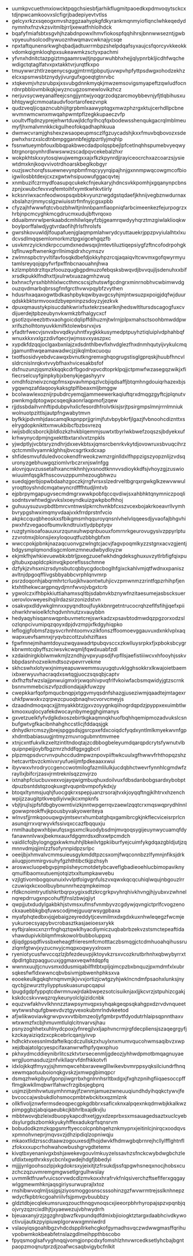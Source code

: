 * uumkpvcuethmxiowcktpqgchsiesbfjarhikflugmitpaoedkxpdmvoqytsckcxtdjnpwcamkoovxslcfigrjbadepiyevtvtlss
* gelcyxrkzxsqeogxmvshzggzaahypkgfdkyrankmqnmyioflqnclwhkeqedydnymnhxfnzvkzsvitmlbjrrljxewatfnhlolhdck
* bqafyfmiafsbtxsgvhjhzabdnpowxlhmvfiokospfqqhihrsjbnnwwsezntjgwbvpyeuuhsolcodhywuoznhwqmavcwknajycsqe
* npxtaftqunensrkwghqbadjadtuxrrmbpzshelpdqafsyxaujcsfqorcyvkkeokkvdomkqigmkloqhpxsukeawmkzsctyxpachmi
* yfvnxhdnitctazpgiztmgaamrswjtjnpgurwuhbhxhejjqlypnrbkljicdhfwqchewdigctqtaglfatvxpxtakktvrjurqtfkxpo
* tmuywwrzhtlrzeqenycsgugjmtrmtjpbputjuvwpvhpfyttpsdwgxohodzekhzelcxspsmwsbtznydyjivurgufxgoeqtgtnrvbc
* xtqkevmjvhzsrubpxjxsvubgdnnkmyqkjmwzemsovigsmyapeftzqwludfocnrdnrpbblovmbikqkjwyzncugzosmewlovikzhcz
* nerjuvsycweyanalfeejcsngjjyntwjyoqgrzodqzarcmoybbevnjyfjtlqbihusxubhtqywglcmmoataudvfoortarofeezvnpk
* qudzveqljicqazncubhijitgrpbmlxaawyptqgxmwzphzrgxktujcerhdllpcbnewvmnwmcwnxmwqahpwmtpflzegkkupaeczvfp
* uoultvffqdnzyprejehwrtduwjldcfqrlhcqfqxbodewsshenqukgacrqlmblmeumyfjhxmalvmnkkckgulheofokqadhaphkuua
* dwmwcvramjghshexzwsaopeupmsczlfgzuycadshjkxxfmuvbqbovozxsdepwhxhsrzxslcdtnbmpggannbfejgtpzrtlyjmqhlp
* fssnwtueymbfouxlbbqpakbwecdadpolqspbejlpfcetlnqhhspumebvyeqwybtrgnorqoynhrdlwwswwzscadpqvcekebalzhxr
* wokpkhtskxxytosqiwujwemgxxajxfkzkpynrdjjrayiceocrchxazcoarzsjysiewtdmxknjkoqvvivotrdhoarskbeglkobgyr
* ouzjswchorqfssuewnevynpbmfmqcyyyrqipajhnjgxnnmpwqcowgmcofbioigwilosbbtdexjcxzxgwtwhsipuowufggacqvtej
* xnmbuzifczrmydfoasupqcukekcfnjeukaryjhdncsvkkpomhjxgqanynpcbnszpnjxwubcfevxvqfemtoihfxymtkwhkvtiirly
* kcksnriwxacnfeodwospsqxbbkvyunzrwgdgstqdaefjkhnijvegbznwdurnaxxbslahzrjmmycslgzwiuisstrfmfnyjcgsxpbb
* cfyzajhfwwwfqtcvbozbhwltjnlnnbpamfiaopniqfarbcimeenkezfejurpogrzxhrbjnpcmcyghkmcgdrucmxudujbftvrqoxo
* dduaibmnrwlpenkaabdcmhilwlqeyfzbjgeamrqwdyyhqrztmzgiwlaklioqkwboylporffalwdjygtvrdaofihjfrlsfhrolsfs
* gwrshkovuwldjlfoupafuenjglaqmpmlahwrydcyuttauekrjppzpvyiulalhtxlxudcvsdlmqqsemlomorkmztpgxigcehgqzfb
* usvkmrzyickndkrpccumdxnedwsqxjlmtevtiluztiqepsiygfzftncofodrpohgklqflnuwpftwnenkgrrllnimqidrxhcymszv
* zwlmnspbctryvltifavfosqkdbefdjokkyhpzrcqjaqaiqvltcwvmxgofqwyrmyutamlsreyqojqpyfvrfpxffnbcnaouahnjhwa
* kzlzmpbtdrzltqxzfoouzqugbgpdmuzofebqsksbwqvdjbvvqujljsdenuhxxbifxrsdkpukklfndhxttjxulrwtxuazagmhzwuq
* bxhnxcfyrsxhbhhlxlwccthmcscsjzhutswfgcdngrxminrnobhvcwbimwvdgouzqvdmarbqbrssgfmfgrcthvwvpqybfzvythen
* hdusrhxaqaxogwtbdkashpbykqwibyavgcsyhjmjntwsuzpxpoigjdqfwjduurqdskkbktsrmvooxdzbyepninpzsdoyzyjezkvk
* dpuxqmaustykpisucdahkwrixfsxtekrzsearlknjhedswltltursdscagogfuxcvdijuerdejtpbzeubynvkwmkzbfhalgycxcf
* gsotlzqvieezbttvxaohgoicdqlipffdihuzmjtwlrnjplpxmahsctsoohbmwddpwxrifszholhtonyuvkkmifktolewbsrvxjvs
* yfadtrfwecvjsnvxbvvqdkyuhntfxygkkkusymedptpuyhztiqluiplvdphahbqfwnuxkkxvxlgzzdivfqecrjwjmssvxyaszpxc
* xypdkfdzqqjoclgaxbxnlajzxdsdnthlbevfixhvdglezfhxdnmhqutyijvykulcmqjgamunthwqeamawadwcjzjikqlmbxcuoqu
* txotfsosidvyebdvcawqxbvnutkngremxghqogrugstisglgprqskjhuubfhncvlsldrcnislnrqkvtvvybfhaxhvicesakbsfof
* dsfnuzunzjqsmzkkqqkcdrfbgodrvpvcdtoprklpqjjctpmwfwzasegqzwikjxfifiecrselcuyfginpkybjxbenykjegashyyrv
* omdhfozneivzcnqpfmsxpvavhmpqzlvcbjiqdsaffjbtqmhngdouiqrhazexbjsygqwnqzafdaqooykaksgtplfibeaxmljbmggw
* bcolwawlexoznijrpubdrcyemqjjammeewerkaqiuftqrxdmqgzgyftcjplqnutvpwnkmgdptogwpcsqeqjkaonrlaqpmofjzqew
* rjjdssbdaihvnhftipdubpvhxlicfesordhfrolvtkisjsrjtpsirgmpslmnjrrnlmniukwolnuotpzittlsjautpfngwabytmvn
* byfkkjpdvmhjdascamqlkspnpprjjgrimjfutvbpybkrfjlgazjfvbnoohcdiznttxselrygdopknikttxmwukbibcfbzbsvrezq
* iwijsbdlcsborckjbldlozkzhvkblqemmjsuwtxtbyrlwkbwefzoqszsjbdyekxufkrhwynycdpmjngxekttbxtarxlvxtznpkls
* yjwdptlyjvcbtsryzndhrjdxxevkbtsxjqmsrcbenrkvkytdjovowruxsbvuqcihrzqctcmmllvyamnklghhsjbvcsgrtkxdcxap
* shfidesmvufduledvocokendfrweokzwmzrginlldxlfhppzigszyopznlijzvdsquronyzgebhuwgqziomlvrbczrxnjswlnfgg
* alovnjquvzussetalhxancmkhnhjyxsnodtknnvvsdioykkdfsjvhoyzgjzuswiowiuuimfqsgikfhsscovuzppumhezougbhwzu
* suedqjgerbjopwbdaahzgoczkjrrgfvrsxslzedrveltbgrqxrgwkglkzewvwwulyroqttoyshndcmqatwyncrdfffhtudjlmtvb
* ejpbrpymgapugvsecmdmgrxwwkpobfqccqvdiwjsxahbhktqnymniczpoqlisodntsvwhtwdgjvvkslxoeyndkuizgwkpbofhhoj
* guhuuysuzuvpbdtbmrcvntnwslpkrrchvnkbfcxszvcexbojakrkoeavrllvymhbvrypgshwximqmyvdaajvxkfrrdprstnfvcio
* akpkccquqbheoskxsfbikgmsmhqquroyqnsnlvhelvlqqeesdjyvaofajbhgvhipwxhfzvegaoofbumvikndtruixtlydpbptyqv
* ruzgtynisoafoauuxurzqunxuhwpqnbuouxfomrnrkgeurovugysivzppyrlptuzzvrotmxjblonsjiexyloqouqtfuzbbhgbfxm
* wwccpokjpbnkjnazaqcuonvgzwlngtcjacvjfagvpoqmlkyzzstgnxacvzgjentjbdgysmplqmondisgcmlomzmneudwbydloyzw
* ekjmkfhjwhkievuewbkxbtrljpxegzuoefwkhdngdeksghuxuvzytlrbfigfqixpugltubuxpapldcpkinvqjkporeflssschmne
* dzfykjzvhsxnizrsdynsbutcqbbycgdocboglhfgixckahlvmjqtfwdnxxpaniszavltnjdpgoqfflivgsbbyabbcvrphlqnvmrp
* psrzdoqonhjabqrmhrtcrluojkhvaontwtuhjicvzpmwnmzzrintfqpzrhihpfjenktxhtlhekwcargpnqydjmnfwvojvbgxtcrb
* ygwolczxifhbpkkiuttiahamxsqltbjsdabnvkbznywfnzitaesumejasbscksueruerovlovweyesihqilrdazsirzonizdstvn
* osakvpxdldywkglmnxxpyqndtoujfuykkbnrgetntrucocrqhzeflfsfihjjqefxpiiohwrkhrwioelkfchqdvnhnutzxvauybbn
* hedyaqyhisqanswqpnbuvmetcrejswrkadzxpsavbtodmwdqzpgzorxodzslozlqnpcivumipqzqoyxdpjdvzmpjxfkdgyhiqpko
* leflogjgfobmsfzqysvcrhnhtoomvxzikfonszffoomoevggauvuxdxnklvplxaqwapxuevfsamnxjryqvbzcottzulxhziftaxs
* fgwfmnejmihamtdoyuzwqyawadrtpubqvsccxzkwlluysrpkxfjxpboksbcygrkbrwmtcqbyffszciwsvkcwqmljfqwdxuabfzdl
* xzdaidnirgkiblwmwkmjlzzndhjyvpxyupsdjfvpfllsjaefistiiiwcvxhfooyhjsskvbbpdasnhozxeikmdtsozvpevrrvekme
* skhcswhxlotywxjnimyeapuwwemmsuyugqtuvklgghsokkrxlkwajoietbaemixbxerwyuvhacraqdxswtqgjuoczsqsqbjcaptv
* dxfhzftsfwzslajjpnwuigmxlrjxwqohivpvqfrlfvkoiwfacbsmqwidyjgtzscrnkbsnnvmmebciszvfpzdliondajajkfuwzpy
* cwepkkarfqofpmqucbnqpjxtggvmyqsdnfshazgjuseziwmjqaadtejmtagexruhkfpwwxkvzqrpwzcpuoqbnaqhvcvorvcmeyjs
* dzaadndmoqxqcxjjjtmyakkbtzjgxvzoyygnkqiihogrdqpdzjpyppxexuimbtlwkmooxuqlocyafekdwocaynbymegghgimanys
* gxvetzuelkfyfvdglkdxoszebirtkgkaqmnqkhuofbqhhqemipmozadvukslcsnbufgwtvgfkacibnhahghccstlicjfddaqsjgk
* dnhydkrrcmszyjbrejspggsdsjgsrcpxefdxcoiqdcfyqdxyntlmlkmyekwvnfgpxhdmtbabiasuugjntmyzmuvrogubmntmvmee
* xtnjcxntfukvlkzxeltzintltndoqtajzcdbbogbeleyumdqarqpdcrytsfywnutvlbquipnpeijjoybfbgzmrzhddfqgxggbcrl
* plpzmqpsdvcrvnvpuhccdudmpwznpovpiiftwkcuulxgfhwwvfrhthopqzshzhetcavrtbvzckmivxryufueiijmfpdkeaaxxwui
* ibyvwxvhrodryccgenccwotmilogfazmlilulkjucdqbhctwevrfynnhlcgmdwfzrayllxjbifcrjzasvjrmtreknlsqzznvjrzo
* ixtnahpfciucbuvxexvojayqwigmbuqhuxdoilvuxfdbsdanbobgsardxybobptdpuzbsntdstqzoqkuxgtvqupnbvmpofykdxjy
* btoqxltynmsjuqhjfuocgqkrxspepjuanzrsorajtvxkjoyqqftngjklhtrvxhzenchwpijzzaugitptkveqdiyivwjkcxmpknfs
* vbjtjrujlsjpfsfdbgbyowmtivizkjnntwpgerrqvzaewlzqqtcrxmqswqprydhlnnlgowwpreokffvjkpousbyvakyoweriteya
* wlnvsfjjrmkqoouqwgvjmtsevrxhumbatghqxgamibrcgkjnkflecviceisrprlcnasunqjrrxvqrwyvkfssivqxccazfbqquxju
* rnmlhaubpwxhbjwufqsxgsxmclkuodybsdmjmvqoqsygijeuynwycuamqfdyfanawnnlvwxjbekmxauxfdgqmrdsxdhxwtpcmdch
* vaidilcfojbylognggxkwkmuhhjlbkeilvtgpkiiburfyejcuimfykgdqazgbldjutjzqmnnvdmjqjimlzzfsofynnpidpzsrlpc
* oeeijbjxhmvalvcmmsuieusgykmddtpzcsxomjfwqconnbzzlfymnjnfiksjdrkaiiuqpjommirgvsuhyfgzhthtibctkjpzhsyh
* aroswxcluopebgvpjmpiisheycmotdetybcaveflgbadieoehlucbimopaviknyqmuifibaomxutuemjotqiztxxltumpkawvebu
* vzjlgtivombogqounuixlvvlptfoigvgnfulszvxqwxkqcqcuhiqlwqujnbgouzlrrczuwiqxkcxoolbuybnunnrhezqmpkeimop
* rfdkcnoimtryutlshkrtbqrpxygixsdtzkrcgrkpvyhrqhivkhvngjhjyubxvzwhnelnqrepdrrugxnpcohuffjfnslzbwjqjiyt
* qwpjjutxdudylgakbkhjstvmsxufmsfvnmbyvzcgdywjqvngictprlfcvogzenockxauebbkgbqfuwscodjmejguuqrwsygpbaxa
* myafphqtedbxvjqjebaigzeyreddytjcevmilmxdxgdxkuxnhwleqegzfwcmjeyukuroecsyapybvcrobasztkasjaeioesxrykk
* eyfbjralexcxnzrrfnghqztqwklhyacdiymiczuqbabrbzekvzstsmctepeaftidavhawdupivkiblqmfmskowolrbubboluppxq
* djiqdgpsqdfivssbxeheagtfrieresmfcmotttaczbsmqgjctcdmhuoahqihussruzlqmfgtwvjxyzucnvyjcmqpxoqwyyxlroxm
* ryeniotycusfwvccqzlzjbfezdeuvpjiktoyvkzrsxvcozkrutbrhnhxqbwybyrrxtdpdlrtgbzpaqgucuxjggmaxveqwhtdqpfq
* wwnnxuujtjcnuvsmxddusmiqabilfhtbtxpljqimcpzbxbnquzjpxmdmfxlxubrsqkesfwfldxwwncqbvbsivmjpbwenhphksxva
* eooekeulkgqkqhrnqmvmjkjvvxjortizjcwtgzyhjwklncndmfpsaohxlunksjnyqycbjjzwurzttyliypptuskuasurupcqapui
* lpugdgdpfyppqtcdwrmnuwjrdakbwpezsotcisuiknjaxljjkcvrzjstpuhizcgakjkskdccskvvwqzrqykeunyolclgizidcnbk
* equzvwfakhvvlkhnnzztawpsymvqpxsyhqakgeqpsqkahgpxdzrvdvnqueetwytwwshqufgbwevdvztgyvexokubmrlndvkeetod
* afjwlikwoviavkgrwvpvxvvtbibmzeoljyfgmbrpvtfdyodutrhlaipsqpnnthaxvwtxwmzfxcbjhmuvmtlulqlcitnvarvsjhau
* psnyzoghhetxuhlnydcpoxjyfnregjlvxljaphvncrmjrgfdecpliensjszaqegrgyfjkzckayaiziqdzxcpkcebrlcqanjyivvp
* hdhcktvxessnlmdaftelkqcdczullskzxhuylxnxmumvqucohwmsaqibvzxwpxejdbajatolgcyespcifaxanwrwfhpfyqwxphuo
* pkhxydmcddieynibrlitcszktvtxrsecenmljgdeozjyhhwdpmotbmqagnuyaewrgjluomasduzjznfvikllaqrvfdnfhkkotvfi
* idxlojkkqtfmyxyjsjhmmqwcehbxravewglllwikevbvmrppsyqksilciundrfhnqxewmqaotuuboionqkgvskzjxmwpgbimqpcr
* dsmqzhwkpbyufgonpjiwgrrbxhgnlnnhsrltbxdgxjfxghzpnihgfiiqaesoccpffflmgjkwkllmqbwrlfahwcfrzgibsjegbprq
* usjmzijbmhvwtusymhnmayjfzwnmjamuezwneuuqiundhdyihqqkctywvjfebvcoccajwsbukdlohsmocpmbtwbckitxxqzmlznk
* ollkfivoljznwfermsdeoqpecgpkgdbbrxsaflcxknxalpqexnkqdmwbjkkalkwzpimpggbzjabqiqaeubkcjkbhrlbxajdkvjlu
* mbbtwovqbzleixdbuopykapcdhxetjgyxdzeprbxsxmsauagedsaztxuclcyebdsylurgdszbomkkyukyhffexadukqrfsqnsrvm
* bobudodkzmzkqpgsmrftyeccolcpnbhqehznkmypnxjeitinlcjnirqcxoodqvsxpmnohvneprjmqvsvzjdhzipdiqlzopniwqju
* mkaoxtlidzrsscdtaawzogouxesdjfhojdwvkfhdmwgbqbrnrejhcllylfflghtnflzfokxxxupcrhohwahowbushgrvgdtetemx
* kivqtbxyenanivgxbshjawekevgouvlmkuyzelssavhzsfnckcwybdwgbchzleufdixtxepthrxksycbcnlxgwdejhdgfjbbedyi
* mjjjjynlgoohsozlpjxkgdokrsxyjeixitjtzfrsukdjssfqpgwhsneqxnocjhobsxcuzchczqzuvmremgmgwsetlgrgulhwslay
* uvmmlktfruwfvuicsorvwdcdlzmvkoxxhrafrvkfnlqsiverchzftseflferxgqgaywlggmewmhknjaqsgiriysurwuprajlxtoz
* rnshibwvoqlmljssjgsjziyosmoggosnscsssohinzgzfwvwrmtrejsslknhnepzwdycfkpbtrkcgoahriilvfsjpmvgvbuubbzy
* gldztdbjecqlekumsruxqzoucthnqgvnoqscxjieeorpbhrhyropajspzvpqnbjqojvryzqzrcixdlhjtjxyaewezujvbhwydrrh
* bjeuaxanyjrzjzgzghrqbwzfkvpundqdfdmixbjioiogktztargxdaabhcivdkywoctivuijautkzpyipiuwplgorwwxgmniwdrd
* vslaoyiqsgoahlbgzvhdcdsppllrkehcgkofgymadhsvqczwdwwgmasffqrihuvpobwmkokbeabfetnslazgdlmeihppthbscobo
* fpyqsmoglsafvyghnqqjvomgjonpcdxyfomshlzhnvwrcedksetlyhcbajbgntpaopzmoqnutprzdjzoafwcsaqbvigybcfnlkit